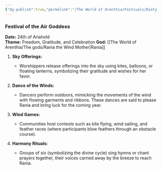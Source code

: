 ```yaml
---
{"dg-publish":true,"permalink":"/The World of Arenthia/Festivals/Diety Festicals/Festival of the Air Goddess/","tags":["Festivals","Diety","Air","Calander"]}
---
```


### **Festival of the Air Goddess**

**Date:** 24th of Ariahold  
**Theme:** Freedom, Gratitude, and Celebration
**God:** [[The World of Arenthia/The gods/Rania the Wind Mother\|Rania]]

1. **Sky Offerings:**
    
    - Worshippers release offerings into the sky using kites, balloons, or floating lanterns, symbolizing their gratitude and wishes for her favor.
2. **Dance of the Winds:**
    
    - Dancers perform outdoors, mimicking the movements of the wind with flowing garments and ribbons. These dances are said to please Rania and bring luck for the coming year.
3. **Wind Games:**
    
    - Communities host contests such as kite flying, wind sailing, and feather races (where participants blow feathers through an obstacle course).
4. **Harmony Rituals:**

	- Groups of six (symbolizing the divine cycle) sing hymns or chant prayers together, their voices carried away by the breeze to reach Rania.